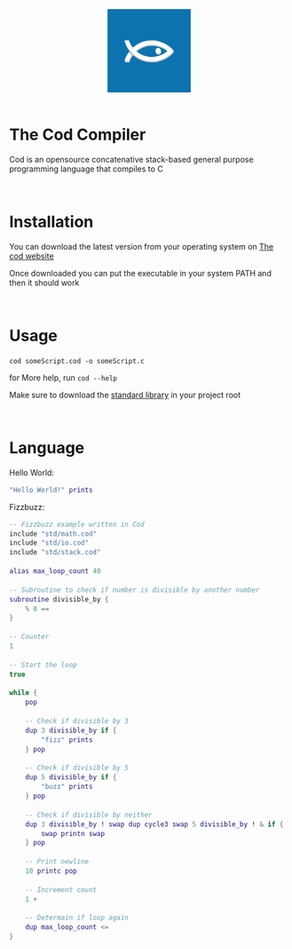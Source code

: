 <div align="center">
    <img
        alt="Cod"
        src="assets/cod-logo.png"
        width="150">
</div>

<br />

# The Cod Compiler
Cod is an opensource concatenative stack-based general purpose programming language that compiles to C 

<br />

# Installation
You can download the latest version from your operating system on [The cod website](https://codlang.com)

Once downloaded you can put the executable in your system PATH and then it should work

<br />

# Usage
`cod someScript.cod -o someScript.c`

for More help, run `cod --help`

Make sure to download the [standard library](https://github.com/justlucdewit/cod/tree/master/stdlib) in your project root

<br />

# Language
Hello World:

``` lua
"Hello World!" prints
```

Fizzbuzz:

```lua
-- Fizzbuzz example written in Cod
include "std/math.cod"
include "std/io.cod"
include "std/stack.cod"

alias max_loop_count 40

-- Subroutine to check if number is divisible by another number
subroutine divisible_by {
    % 0 ==
}

-- Counter
1

-- Start the loop
true

while {
    pop
    
    -- Check if divisible by 3
    dup 3 divisible_by if {
        "fizz" prints
    } pop

    -- Check if divisible by 5
    dup 5 divisible_by if {
        "buzz" prints
    } pop
    
    -- Check if divisible by neither
    dup 3 divisible_by ! swap dup cycle3 swap 5 divisible_by ! & if {
        swap printn swap
    } pop

    -- Print newline
    10 printc pop

    -- Increment count
    1 +

    -- Determain if loop again
    dup max_loop_count <=
}
```
